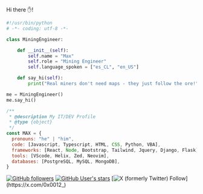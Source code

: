 Hi there ✋!

```python
#!/usr/bin/python
# -*- coding: utf-8 -*-

class MiningEngineer:

    def __init__(self):
        self.name = "Max"
        self.role = "Mining Engineer"
        self.language_spoken = ["es_CL", "en_US"]

    def say_hi(self):
        print("Real miners don't need maps - they just follow the ore!")

me = MiningEngineer()
me.say_hi()
```

```javascript
/**
 * @description My IT/DEV Profile
 * @type {object}
 */
const MAX = {
  pronouns: "he" | "him",
  code: [Javascript, Typescript, HTML, CSS, Python, VBA],
  frameworks: [React, Node, Bootstrap, Tailwind, Jquery, Django, Flask],
  tools: [VScode, Helix, Zed, Neovim],
  databases: [PostgreSQL, MySQL, MongoDB],
}
```

[![GitHub followers](https://img.shields.io/github/followers/0x0012)](https://github.com/0x0012) [![GitHub User's stars](https://img.shields.io/github/stars/0x0012)](https://github.com/0x0012) [![X (formerly Twitter) Follow](https://img.shields.io/twitter/follow/0x0012_)](https://x.com/0x0012_)
